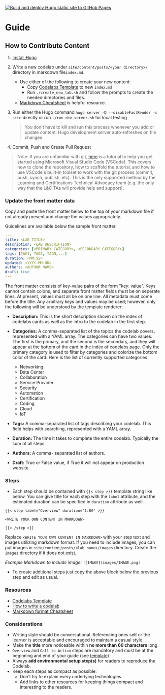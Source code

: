 
[![Build and deploy Hugo static site to GitHub Pages](https://github.com/CiscoLearning/cisco-learning-codelabs/actions/workflows/cicd.yaml/badge.svg?branch=main&event=push)](https://github.com/CiscoLearning/cisco-learning-codelabs/actions/workflows/cicd.yaml)
 
# Guide

## How to Contribute Content

1. [Install Hugo](https://gohugo.io/getting-started/installing/)
2. Write a new codelab under `site/content/posts/<your directory>/` directory in markdown file`index.md`.
    - Use either of the following to create your new content:
        - Copy [Codelabs Template](/sample/markdown-template/codelab.md) to new `index.md`
        - Run `./create_new_lab.sh` and follow the prompts to create the needed directories and files.
    - [Markdown Cheatsheet](https://github.com/adam-p/markdown-here/wiki/) is helpful resource.
3. Run either the Hugo command `hugo server -D --disableFastRender -s site` directly or run `./run_dev_server.sh` for local testing

    > You don't have to kill and run this process whenever you add or update content. Hugo development server auto-refreshes on file changes

4. Commit, Push and Create Pull Request

> Note: If you are unfamiliar with git, [here](https://ciscolearning.github.io/cisco-learning-codelabs/posts/tutorial-tutorial/) is a tutorial to help you get started using Microsoft Visual Studio Code (VSCode).  This covers how to clone the repository, how to scaffold the tutorial, and how to use VSCode's built-in toolset to work with the git process (commit, push, synch, publish, etc).  This is the only supported method by the Learning and Certifications Technical Advocacy team (e.g. the only way that the L&C TAs will provide help and support).

### Update the front matter data

Copy and paste the front matter below to the top of your markdown file if not already present and change the values appropriately.

Guidelines are available below the sample front matter.

```yaml
---
title: <LAB TITLE>
description: <LAB DESCRIPTION>
categories: [<PRIMARY_CATEGORY>, <SECONDARY_CATEGORY>]
tags: [TAG1, TAG2, TAGN,...]
duration: <MM:SS>
updated: <YYYY-MM-DD>
authors: <AUTHOR NAME>
draft: true
---
```

The front matter consists of key-value pairs of the form "key: value". Keys cannot
contain colons, and separate front matter fields must be on seperate lines.
At present, values must all be on one line. All metadata must come before the
title. Any arbitrary keys and values may be used; however, only the following
will be understood by the template renderer:

- **Description:** This is the short description shown on the index of codelabs cards as well as the intro to the codelab in the first step.

- **Categories:** A comma-separated list of the topics the codelab covers, represented with a YAML array. The categories can have two values. The first is the primary, and the second is the secondary, and they will appear at the bottom of the card in the index of codelabs page. Only the primary category is used to filter by categories and colorize the bottom color of the card.
Here is the list of currently supported categories:

    - Networking
    - Data Center
    - Collaboration
    - Service Provider
    - Security
    - Automation
    - Certification
    - Coding
    - Cloud
    - IoT

- **Tags:** A comma-separated list of tags describing your codelab. This field helps with searching, represented with a YAML array.

- **Duration:** The time it takes to complete the entire codelab. Typically the sum of all steps

- **Authors:** A comma- separated list of authors.

- **Draft:** True or False value, if True it will not appear on production website.


### Steps

- Each step should be contained with `{{< step >}}` template string like below. You can give title for each step with the `label` attribute, and the estimated duration can be specified in `duration` attribute as well.

```
{{< step label="Overview" duration="1:00" >}}

<WRITE YOUR OWN CONTENT IN MARKDOWN>

{{< /step >}}
```

Replace `<WRITE YOUR OWN CONTENT IN MARKDOWN>` with your step text and images utilizing markdown format. If you need to include images, you can put images in `site/content/posts/<lab name>/images` directory.  Create the `images` directory if it does not exist.

*Example Markdown to include image:*
`![IMAGE](images/IMAGE.png)` 

- To create additional steps just copy the above block below the previous step and edit as usual.

### Resources

- [Codelabs Template](https://raw.githubusercontent.com/CiscoLearning/cisco-learning-codelabs/main/sample/markdown-template/codelab.md)
- [How to write a codelab](https://ciscolearning.github.io/cisco-learning-codelabs/posts/write-a-codelab/)
- [Markdown format Cheatsheet](https://github.com/adam-p/markdown-here/wiki/Markdown-Cheatsheet)

### Considerations

- Writing style should be conversational.  Referencing ones self or the learner is acceptable and encouraged to maintain a casual style.
- Make the **title** more noticeable within **no more than 60 characters** long.
- `Overview` and `Call to Action` steps are mandatory and must be at the beginning and end of your guide (see [template](/sample/markdown-template/codelab.md))
- Always **add environmental setup step(s)** for readers to reproduce the Codelab.
- Keep each steps as compact as possible:
  - Don't try to explain every underlying technologies.
  - Add links to other resources for keeping things compact and interesting to the readers.
